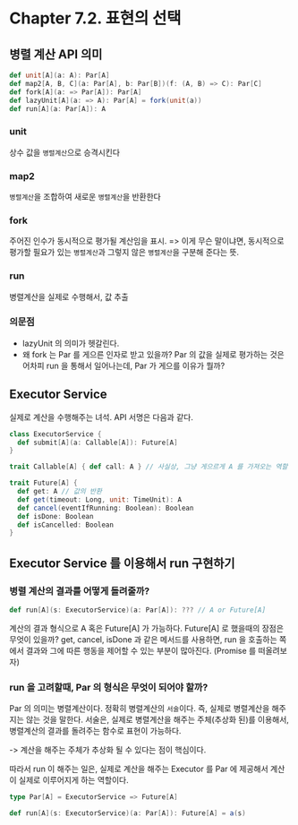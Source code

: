 # Chapter 7.2. 표현의 선택

## 병렬 계산 API 의미
```scala
def unit[A](a: A): Par[A]
def map2[A, B, C](a: Par[A], b: Par[B])(f: (A, B) => C): Par[C]
def fork[A](a: => Par[A]): Par[A]
def lazyUnit[A](a: => A): Par[A] = fork(unit(a))
def run[A](a: Par[A]): A
```

### unit
상수 값을 `병렬계산`으로 승격시킨다

### map2
`병렬계산`을 조합하여 새로운 `병렬계산`을 반환한다

### fork
주어진 인수가 동시적으로 평가될 계산임을 표시.
=> 이게 무슨 말이냐면, 동시적으로 평가할 필요가 있는 `병렬계산`과 그렇지 않은 `병렬계산`을 구분해 준다는 뜻.

### run
병렬계산을 실제로 수행해서, 값 추출

### 의문점
- lazyUnit 의 의미가 헷갈린다.
- 왜 fork 는 Par 를 게으른 인자로 받고 있을까? Par 의 값을 실제로 평가하는 것은 어차피 run 을 통해서 일어나는데, Par 가 게으를 이유가 뭘까?

## Executor Service
실제로 계산을 수행해주는 녀석. API 서명은 다음과 같다.

```scala
class ExecutorService {
  def submit[A](a: Callable[A]): Future[A]
}

trait Callable[A] { def call: A } // 사실상, 그냥 게으르게 A 를 가져오는 역할

trait Future[A] {
  def get: A // 값의 반환
  def get(timeout: Long, unit: TimeUnit): A
  def cancel(eventIfRunning: Boolean): Boolean
  def isDone: Boolean
  def isCancelled: Boolean
}
```

## Executor Service 를 이용해서 run 구현하기
### 병렬 계산의 결과를 어떻게 돌려줄까?
```scala
def run[A](s: ExecutorService)(a: Par[A]): ??? // A or Future[A]
```
계산의 결과 형식으로 A 혹은 Future[A] 가 가능하다. Future[A] 로 했을때의 장점은 무엇이 있을까? get, cancel, isDone 과 같은 메서드를 사용하면, run 을 호출하는 쪽에서 결과와 그에 따른 행동을 제어할 수 있는 부분이 많아진다. (Promise 를 떠올려보자)

### run 을 고려할때, Par 의 형식은 무엇이 되어야 할까?
Par 의 의미는 병렬계산이다. 정확히 병렬계산의 `서술`이다. 
즉, 실제로 병렬계산을 해주지는 않는 것을 말한다. 서술은, 실제로 병렬계산을 해주는 주체(추상화 된)를 이용해서, 병렬계산의 결과를 돌려주는 함수로 표현이 가능하다. 

-> 계산을 해주는 주체가 추상화 될 수 있다는 점이 핵심이다. 

따라서 run 이 해주는 일은, 실제로 계산을 해주는 Executor 를 
Par 에 제공해서 계산이 실제로 이루어지게 하는 역할이다. 

```scala
type Par[A] = ExecutorService => Future[A]

def run[A](s: ExecutorService)(a: Par[A]): Future[A] = a(s)
```